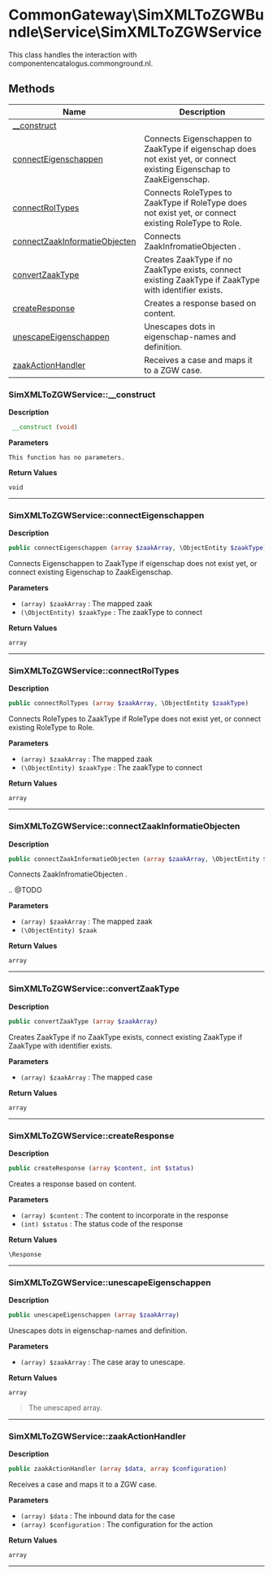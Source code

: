 # CommonGateway\SimXMLToZGWBundle\Service\SimXMLToZGWService  

This class handles the interaction with componentencatalogus.commonground.nl.





## Methods

| Name | Description |
|------|-------------|
|[__construct](#simxmltozgwservice__construct)||
|[connectEigenschappen](#simxmltozgwserviceconnecteigenschappen)|Connects Eigenschappen to ZaakType if eigenschap does not exist yet, or connect existing Eigenschap to ZaakEigenschap.|
|[connectRolTypes](#simxmltozgwserviceconnectroltypes)|Connects RoleTypes to ZaakType if RoleType does not exist yet, or connect existing RoleType to Role.|
|[connectZaakInformatieObjecten](#simxmltozgwserviceconnectzaakinformatieobjecten)|Connects ZaakInfromatieObjecten .|
|[convertZaakType](#simxmltozgwserviceconvertzaaktype)|Creates ZaakType if no ZaakType exists, connect existing ZaakType if ZaakType with identifier exists.|
|[createResponse](#simxmltozgwservicecreateresponse)|Creates a response based on content.|
|[unescapeEigenschappen](#simxmltozgwserviceunescapeeigenschappen)|Unescapes dots in eigenschap-names and definition.|
|[zaakActionHandler](#simxmltozgwservicezaakactionhandler)|Receives a case and maps it to a ZGW case.|




### SimXMLToZGWService::__construct  

**Description**

```php
 __construct (void)
```

 

 

**Parameters**

`This function has no parameters.`

**Return Values**

`void`


<hr />


### SimXMLToZGWService::connectEigenschappen  

**Description**

```php
public connectEigenschappen (array $zaakArray, \ObjectEntity $zaakType)
```

Connects Eigenschappen to ZaakType if eigenschap does not exist yet, or connect existing Eigenschap to ZaakEigenschap. 

 

**Parameters**

* `(array) $zaakArray`
: The mapped zaak  
* `(\ObjectEntity) $zaakType`
: The zaakType to connect  

**Return Values**

`array`




<hr />


### SimXMLToZGWService::connectRolTypes  

**Description**

```php
public connectRolTypes (array $zaakArray, \ObjectEntity $zaakType)
```

Connects RoleTypes to ZaakType if RoleType does not exist yet, or connect existing RoleType to Role. 

 

**Parameters**

* `(array) $zaakArray`
: The mapped zaak  
* `(\ObjectEntity) $zaakType`
: The zaakType to connect  

**Return Values**

`array`




<hr />


### SimXMLToZGWService::connectZaakInformatieObjecten  

**Description**

```php
public connectZaakInformatieObjecten (array $zaakArray, \ObjectEntity $zaak)
```

Connects ZaakInfromatieObjecten . 

.. @TODO 

**Parameters**

* `(array) $zaakArray`
: The mapped zaak  
* `(\ObjectEntity) $zaak`

**Return Values**

`array`




<hr />


### SimXMLToZGWService::convertZaakType  

**Description**

```php
public convertZaakType (array $zaakArray)
```

Creates ZaakType if no ZaakType exists, connect existing ZaakType if ZaakType with identifier exists. 

 

**Parameters**

* `(array) $zaakArray`
: The mapped case  

**Return Values**

`array`




<hr />


### SimXMLToZGWService::createResponse  

**Description**

```php
public createResponse (array $content, int $status)
```

Creates a response based on content. 

 

**Parameters**

* `(array) $content`
: The content to incorporate in the response  
* `(int) $status`
: The status code of the response  

**Return Values**

`\Response`




<hr />


### SimXMLToZGWService::unescapeEigenschappen  

**Description**

```php
public unescapeEigenschappen (array $zaakArray)
```

Unescapes dots in eigenschap-names and definition. 

 

**Parameters**

* `(array) $zaakArray`
: The case aray to unescape.  

**Return Values**

`array`

> The unescaped array.


<hr />


### SimXMLToZGWService::zaakActionHandler  

**Description**

```php
public zaakActionHandler (array $data, array $configuration)
```

Receives a case and maps it to a ZGW case. 

 

**Parameters**

* `(array) $data`
: The inbound data for the case  
* `(array) $configuration`
: The configuration for the action  

**Return Values**

`array`




<hr />

